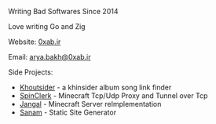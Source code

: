 Writing Bad Softwares Since 2014

Love writing Go and Zig

Website: [0xab.ir](https://0xab.ir/en)

Email: [arya.bakh@0xab.ir](mailto:arya.bakh@0xab.ir)

<!--
learn by looking at the code:
- [datastructure](https://github.com/Torbatti/datastructure) - datastructures
- [algorithm](https://github.com/Torbatti/algorithm) - algorithms


Shen Libraries:
- [uuid.shen](https://github.com/Torbatti/uuid.shen)- cross language uuid library for c/zig/go
-->


Side Projects:
- [Khoutsider](https://github.com/Torbatti/khoutsider) - a khinsider album song link finder 
- [SpinClerk](https://github.com/torbatti/spinclerk) - Minecraft Tcp/Udp Proxy and Tunnel over Tcp
- [Jangal](https://github.com/Torbatti/jangal) - Minecraft Server reImplementation
- [Sanam](https://github.com/Torbatti/sanam) - Static Site Generator


<!--
- [Lilchessy](https://github.com/Torbatti/lilchessy) - Chess Engine
- [Kavir](https://github.com/Torbatti/kavir) -
- [Taagh](https://github.com/Torbatti/taagh) - Entertainment library
- [SpinClerk](https://github.com/spinclerk/spinclerk) - Minecraft Tcp/Udp Proxy and Tunnel over Tcp
- [Keese](https://github.com/Torbatti/keese) - Entertainment library
-->


<!--
Emulators:
- [Nies](https://github.com/Torbatti/nies) - NES emulator
- [CHIP-8](https://github.com/Torbatti/chip-8) - CHIP-8 emulator
- [SiNies](https://github.com/Torbatti/nies) - SNES emulator
- [GiBi](https://github.com/Torbatti/nies) - GB emulator
- [GiBiCi](https://github.com/Torbatti/nies) - GBC emulator
- [GiBiAi](https://github.com/Torbatti/nies) - GBA emulator
-->
